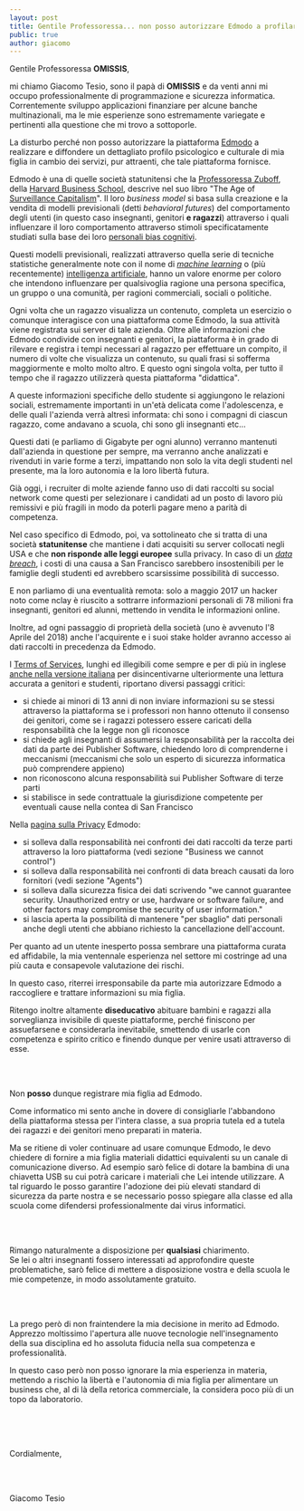 ```yaml
---
layout: post
title: Gentile Professoressa... non posso autorizzare Edmodo a profilare psicologicamente mia figlia
public: true
author: giacomo
---
```

Gentile Professoressa **OMISSIS**,

mi chiamo Giacomo Tesio, sono il papà di **OMISSIS** e da venti anni mi
occupo professionalmente di programmazione e sicurezza informatica.
Correntemente sviluppo applicazioni finanziare per alcune banche
multinazionali, ma le mie esperienze sono estremamente variegate e
pertinenti alla questione che mi trovo a sottoporle.

La disturbo perché non posso autorizzare la piattaforma [Edmodo](https://www.edmodo.com/) a
realizzare e diffondere un dettagliato profilo psicologico e culturale
di mia figlia in cambio dei servizi, pur attraenti, che tale
piattaforma fornisce.

Edmodo è una di quelle società statunitensi che la [Professoressa Zuboff](https://shoshanazuboff.com/), 
della [Harvard Business School](https://en.wikipedia.org/wiki/Shoshana_Zuboff), descrive nel suo libro "The Age of
[Surveillance Capitalism](https://en.wikipedia.org/wiki/Surveillance_capitalism)". Il loro *business model* si basa sulla
creazione e la vendita di modelli previsionali (detti *behavioral futures*) del
comportamento degli utenti (in questo caso insegnanti, genitori **e 
ragazzi**) attraverso i quali influenzare il loro comportamento attraverso 
stimoli specificatamente studiati sulla base dei loro [personali bias cognitivi](https://en.wikipedia.org/wiki/Cognitive_bias).

Questi modelli previsionali, realizzati attraverso quella serie
di tecniche statistiche generalmente note con il nome di [*machine learning*](https://en.wikipedia.org/wiki/Machine_learning) o (più recentemente) 
[intelligenza artificiale](https://en.wikipedia.org/wiki/Artificial_intelligence), hanno un valore
enorme per coloro che intendono influenzare per qualsivoglia ragione una
persona specifica, un gruppo o una comunità, per ragioni commerciali,
sociali o politiche.

Ogni volta che un ragazzo visualizza un contenuto, completa un
esercizio o comunque interagisce con una piattaforma come Edmodo, la
sua attività viene registrata sui server di tale azienda. Oltre alle
informazioni che Edmodo condivide con insegnanti e genitori, la
piattaforma è in grado di rilevare e registra i tempi necessari al
ragazzo per effettuare un compito, il numero di volte che visualizza un
contenuto, su quali frasi si sofferma maggiormente e molto molto altro.
E questo ogni singola volta, per tutto il tempo che il ragazzo
utilizzerà questa piattaforma "didattica".

A queste informazioni specifiche dello studente si aggiungono le
relazioni sociali, estremamente importanti in un'età delicata come
l'adolescenza, e delle quali l'azienda verrà altresì informata: chi sono
i compagni di ciascun ragazzo, come andavano a scuola, chi sono gli
insegnanti etc...

Questi dati (e parliamo di Gigabyte per ogni alunno)
verranno mantenuti dall'azienda in questione per sempre, ma verranno 
anche analizzati e rivenduti in varie forme a terzi, impattando non solo
la vita degli studenti nel presente, ma la loro autonomia e la loro
libertà futura. 

Già oggi, i recruiter di molte aziende fanno uso di dati raccolti su
social network come questi per selezionare i candidati ad un posto di 
lavoro più remissivi e più fragili in modo da poterli pagare meno a
parità di competenza.

Nel caso specifico di Edmodo, poi, va sottolineato che si tratta di una
società **statunitense** che mantiene i dati acquisiti su server collocati
negli USA e che **non risponde alle leggi europee** sulla privacy.
In caso di un [*data breach*](https://gdpr-info.eu/art-4-gdpr/), i costi di una causa a San Francisco
sarebbero insostenibili per le famiglie degli studenti ed avrebbero
scarsissime possibilità di successo.

E non parliamo di una eventualità remota: solo a maggio 2017 un hacker
noto come nclay è riuscito a sottrarre informazioni personali di 78
milioni fra insegnanti, genitori ed alunni, mettendo in vendita le
informazioni online.

Inoltre, ad ogni passaggio di proprietà della società (uno è avvenuto
l'8 Aprile del 2018) anche l'acquirente e i suoi stake holder avranno
accesso ai dati raccolti in precedenza da Edmodo.

I [Terms of Services](https://go.edmodo.com/terms-of-service/), lunghi ed illegibili come sempre e per di più in 
inglese [anche nella versione italiana](https://go.edmodo.com/condizioni-di-utilizzo/?lang=it) per disincentivarne ulteriormente
una lettura accurata a genitori e studenti, riportano diversi passaggi
critici:

- si chiede ai minori di 13 anni di non inviare informazioni su se
  stessi attraverso la piattaforma se i professori non hanno ottenuto
  il consenso dei genitori, come se i ragazzi potessero essere caricati
  della responsabilità che la legge non gli riconosce
- si chiede agli insegnanti di assumersi la responsabilità per la
  raccolta dei dati da parte dei Publisher Software, chiedendo loro
  di comprenderne i meccanismi (meccanismi che solo un esperto di
  sicurezza informatica può comprendere appieno)
- non riconoscono alcuna responsabilità sui Publisher Software di terze
  parti
- si stabilisce in sede contrattuale la giurisdizione competente per
  eventuali cause nella contea di San Francisco

Nella [pagina sulla Privacy](https://go.edmodo.com/norme-per-la-privacy/?lang=it) Edmodo:

- si solleva dalla responsabilità nei confronti dei dati raccolti da
  terze parti attraverso la loro piattaforma (vedi sezione "Business 
  we cannot control")
- si solleva dalla responsabilità nei confronti di data breach causati
  da loro fornitori (vedi sezione "Agents")
- si solleva dalla sicurezza fisica dei dati scrivendo "we cannot 
  guarantee security. Unauthorized entry or use, hardware or software 
  failure, and other factors may compromise the security of user information."
- si lascia aperta la possibilità di mantenere "per sbaglio" dati personali
  anche degli utenti che abbiano richiesto la cancellazione dell'account.

Per quanto ad un utente inesperto possa sembrare una piattaforma curata
ed affidabile, la mia ventennale esperienza nel settore mi costringe ad
una più cauta e consapevole valutazione dei rischi.

In questo caso, riterrei irresponsabile da parte mia autorizzare Edmodo
a raccogliere e trattare informazioni su mia figlia.

Ritengo inoltre altamente **diseducativo** abituare bambini e ragazzi
alla sorveglianza invisibile di queste piattaforme, perché finiscono
per assuefarsene e considerarla inevitabile, smettendo di usarle con
competenza e spirito critico e finendo dunque per venire usati
attraverso di esse.

<br/><br/>

Non **posso** dunque registrare mia figlia ad Edmodo.

Come informatico mi sento anche in dovere di consigliarle l'abbandono
della piattaforma stessa per l'intera classe, a sua propria tutela 
ed a tutela dei ragazzi e dei genitori meno preparati in materia.

Ma se ritiene di voler continuare ad usare comunque Edmodo, le devo
chiedere di fornire a mia figlia materiali didattici equivalenti su un
canale di comunicazione diverso. Ad esempio sarò felice di dotare la
bambina di una chiavetta USB su cui potrà caricare i materiali che
Lei intende utilizzare. A tal riguardo le posso garantire l'adozione
dei più elevati standard di sicurezza da parte nostra e se necessario
posso spiegare alla classe ed alla scuola come difendersi
professionalmente dai virus informatici.

<br/><br/>

Rimango naturalmente a disposizione per **qualsiasi** chiarimento.  
Se lei o altri insegnanti fossero interessati ad approfondire queste
problematiche, sarò felice di mettere a disposizione vostra e della
scuola le mie competenze, in modo assolutamente gratuito.

<br/><br/>

La prego però di non fraintendere la mia decisione in merito ad Edmodo.  
Apprezzo moltissimo l'apertura alle nuove tecnologie nell'insegnamento
della sua disciplina ed ho assoluta fiducia nella sua competenza
e professionalità.  

In questo caso però non posso ignorare la mia esperienza in materia,
mettendo a rischio la libertà e l'autonomia di mia figlia per
alimentare un business che, al di là della retorica commerciale, la
considera poco più di un topo da laboratorio.

<br/><br/><br/>


Cordialmente,

<br/><br/>

Giacomo Tesio
